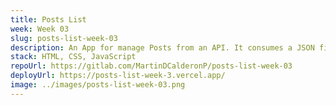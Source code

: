 ```yaml
---
title: Posts List
week: Week 03
slug: posts-list-week-03
description: An App for manage Posts from an API. It consumes a JSON file with the posts that are hosted in Heroku.
stack: HTML, CSS, JavaScript
repoUrl: https://gitlab.com/MartinDCalderonP/posts-list-week-03
deployUrl: https://posts-list-week-3.vercel.app/
image: ../images/posts-list-week-03.png
---
```

